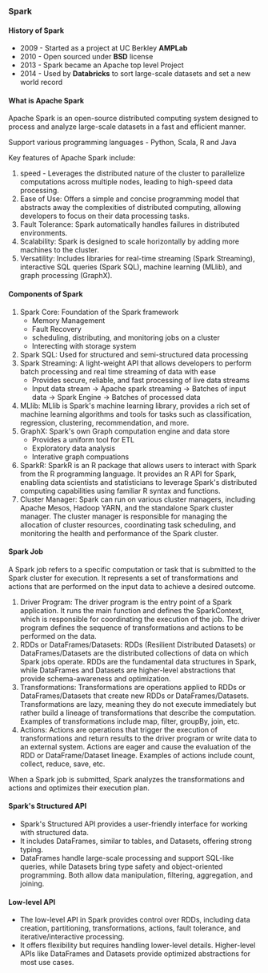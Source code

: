 ### Spark

#### History of Spark 

- 2009 - Started as a project at UC Berkley **AMPLab**
- 2010 - Open sourced under **BSD** license 
- 2013 - Spark became an Apache top level Project
- 2014 - Used by **Databricks** to sort large-scale datasets and set a new world record 

#### What is Apache Spark 

Apache Spark is an open-source distributed computing system designed to process and analyze large-scale datasets in a fast and efficient manner.

Support various programming languages - Python, Scala, R and Java 

Key features of Apache Spark include:
1. speed -  Leverages the distributed nature of the cluster to parallelize computations across multiple nodes, leading to high-speed data processing.
2. Ease of Use: Offers a simple and concise programming model that abstracts away the complexities of distributed computing, allowing developers to focus on their data processing tasks. 
3. Fault Tolerance: Spark automatically handles failures in distributed environments.
4. Scalability: Spark is designed to scale horizontally by adding more machines to the cluster. 
5. Versatility: Includes libraries for real-time streaming (Spark Streaming), interactive SQL queries (Spark SQL), machine learning (MLlib), and graph processing (GraphX).

#### Components of Spark 

1. Spark Core: Foundation of the Spark framework
    - Memory Management 
    - Fault Recovery
    - scheduling, distributing, and monitoring jobs on a cluster 
    - Interecting with storage system 
2. Spark SQL: Used for structured and semi-structured data processing 
3. Spark Streaming: A light-weight API that allows developers to perform batch processing and real time streaming of data with ease 
    - Provides secure, reliable, and fast processing of live data streams 
    - Input data stream -> Apache spark streaming -> Batches of input data -> Spark Engine -> Batches of processed data 
4. MLlib: MLlib is Spark's machine learning library, provides a rich set of machine learning algorithms and tools for tasks such as classification, regression, clustering, recommendation, and more. 
5. GraphX: Spark's own Graph computation engine and data store 
    - Provides a uniform tool for ETL 
    - Exploratory data analysis 
    - Interative graph compuations 
6. SparkR: SparkR is an R package that allows users to interact with Spark from the R programming language. It provides an R API for Spark, enabling data scientists and statisticians to leverage Spark's distributed computing capabilities using familiar R syntax and functions.
7. Cluster Manager: Spark can run on various cluster managers, including Apache Mesos, Hadoop YARN, and the standalone Spark cluster manager. The cluster manager is responsible for managing the allocation of cluster resources, coordinating task scheduling, and monitoring the health and performance of the Spark cluster.

#### Spark Job 

A Spark job refers to a specific computation or task that is submitted to the Spark cluster for execution. It represents a set of transformations and actions that are performed on the input data to achieve a desired outcome. 

1. Driver Program: The driver program is the entry point of a Spark application. It runs the main function and defines the SparkContext, which is responsible for coordinating the execution of the job. The driver program defines the sequence of transformations and actions to be performed on the data.
2. RDDs or DataFrames/Datasets: RDDs (Resilient Distributed Datasets) or DataFrames/Datasets are the distributed collections of data on which Spark jobs operate. RDDs are the fundamental data structures in Spark, while DataFrames and Datasets are higher-level abstractions that provide schema-awareness and optimization.
3. Transformations: Transformations are operations applied to RDDs or DataFrames/Datasets that create new RDDs or DataFrames/Datasets. Transformations are lazy, meaning they do not execute immediately but rather build a lineage of transformations that describe the computation. Examples of transformations include map, filter, groupBy, join, etc.
4. Actions: Actions are operations that trigger the execution of transformations and return results to the driver program or write data to an external system. Actions are eager and cause the evaluation of the RDD or DataFrame/Dataset lineage. Examples of actions include count, collect, reduce, save, etc.

When a Spark job is submitted, Spark analyzes the transformations and actions and optimizes their execution plan.

#### Spark's Structured API

- Spark's Structured API provides a user-friendly interface for working with structured data.
- It includes DataFrames, similar to tables, and Datasets, offering strong typing.
- DataFrames handle large-scale processing and support SQL-like queries, while Datasets bring type safety and object-oriented programming. Both allow data manipulation, filtering, aggregation, and joining.

#### Low-level API
- The low-level API in Spark provides control over RDDs, including data creation, partitioning, transformations, actions, fault tolerance, and iterative/interactive processing.
- It offers flexibility but requires handling lower-level details. Higher-level APIs like DataFrames and Datasets provide optimized abstractions for most use cases.














